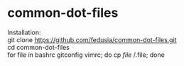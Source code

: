 # common-dot-files
Installation:<br>
git clone https://github.com/fedusia/common-dot-files.git <br>
cd common-dot-files <br>
for file in bashrc gitconfig vimrc; do
    cp $file ~/.$file;
done
